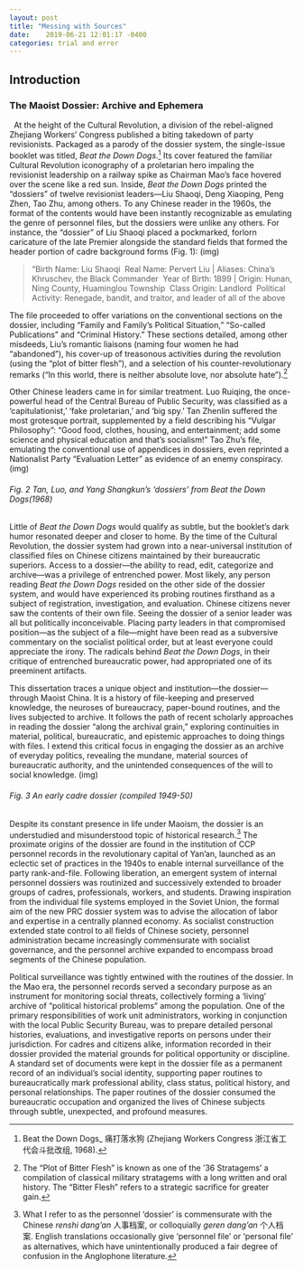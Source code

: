 ```yaml
---
layout: post
title: "Messing with Sources"
date:    2019-06-21 12:01:17 -0400
categories: trial and error
---
```


## Introduction

### The Maoist Dossier: Archive and Ephemera
 
At the height of the Cultural Revolution, a division of the rebel-aligned Zhejiang Workers’ Congress published a biting takedown of party revisionists. Packaged as a parody of the dossier system, the single-issue booklet was titled, _Beat the Down Dogs_.[^1] Its cover featured the familiar Cultural Revolution iconography of a proletarian hero impaling the revisionist leadership on a railway spike as Chairman Mao’s face hovered over the scene like a red sun. Inside, _Beat the Down Dogs_ printed the “dossiers” of twelve revisionist leaders—Liu Shaoqi, Deng Xiaoping, Peng Zhen, Tao Zhu, among others. To any Chinese reader in the 1960s, the format of the contents would have been instantly recognizable as emulating the genre of personnel files, but the dossiers were unlike any others.
For instance, the “dossier” of Liu Shaoqi placed a pockmarked, forlorn caricature of the late Premier alongside the standard fields that formed the header portion of cadre background forms (Fig. 1):
 (img)

> “Birth Name: Liu Shaoqi  Real Name: Pervert Liu  |  Aliases: China’s Khruschev, the Black Commander  Year of Birth: 1899  |  Origin: Hunan, Ning County, Huaminglou Township  Class Origin: Landlord  Political Activity: Renegade, bandit, and traitor, and leader of all of the above

The file proceeded to offer variations on the conventional sections on the dossier, including  “Family and Family’s Political Situation,” “So-called Publications” and “Criminal History.” These sections detailed, among other misdeeds, Liu’s romantic liaisons (naming four women he had “abandoned”), his cover-up of treasonous activities during the revolution (using the “plot of bitter flesh”), and a selection of his counter-revolutionary remarks (“In this world, there is neither absolute love, nor absolute hate”).[^2]

Other Chinese leaders came in for similar treatment. Luo Ruiqing, the once-powerful head of the Central Bureau of Public Security, was classified as a ‘capitulationist,’ ‘fake proletarian,’ and ‘big spy.’ Tan Zhenlin suffered the most grotesque portrait, supplemented by a field describing his “Vulgar Philosophy”: “Good food, clothes, housing, and entertainment; add some science and physical education and that’s socialism!” Tao Zhu’s file, emulating the conventional use of appendices in dossiers, even reprinted a Nationalist Party “Evaluation Letter” as evidence of an enemy conspiracy.
(img)
###### Fig. 2 Tan, Luo, and Yang Shangkun’s ‘dossiers’ from *Beat the Down Dogs*(1968)


Little of *Beat the Down Dogs* would qualify as subtle, but the booklet’s dark humor resonated deeper and closer to home. By the time of the Cultural Revolution, the dossier system had grown into a near-universal institution of classified files on Chinese citizens maintained by their bureaucratic superiors. Access to a dossier—the ability to read, edit, categorize and archive—was a privilege of entrenched power. Most likely, any person reading *Beat the Down Dogs* resided on the other side of the dossier system, and would have experienced its probing routines firsthand  as a subject of registration, investigation, and evaluation. Chinese citizens never saw the contents of their own file. Seeing the dossier of a senior leader was all but politically inconceivable. Placing party leaders in that compromised position—as the subject of a file—might have been read as a subversive commentary on the socialist political order, but at least everyone could appreciate the irony. The radicals behind *Beat the Down Dogs*, in their critique of entrenched bureaucratic power, had appropriated one of its preeminent artifacts.

This dissertation traces a unique object and institution—the dossier—through Maoist China. It is a history of file-keeping and preserved knowledge, the neuroses of bureaucracy, paper-bound routines, and the lives subjected to archive. It follows the path of recent scholarly approaches in reading the dossier “along the archival grain,” exploring continuities in material, political, bureaucratic, and epistemic approaches to doing things with files. I extend this critical focus in engaging the dossier as an archive of everyday politics, revealing the mundane, material sources of bureaucratic authority, and the unintended consequences of the will to social knowledge. 
(img)
###### Fig. 3 An early cadre dossier (compiled 1949-50)

Despite its constant presence in life under Maoism, the dossier is an understudied and misunderstood topic of historical research.[^3] The proximate origins of the dossier are found in the institution of CCP personnel records in the revolutionary capital of Yan’an, launched as an eclectic set of practices in the 1940s to enable internal surveillance of the party rank-and-file. Following liberation, an emergent system of internal personnel dossiers was routinized and successively extended to broader groups of cadres, professionals, workers, and students. Drawing inspiration from the individual file systems employed in the Soviet Union, the formal aim of the new PRC dossier system was to advise the allocation of labor and expertise in a centrally planned economy. As socialist construction extended state control to all fields of Chinese society, personnel administration became increasingly commensurate with socialist governance, and the personnel archive expanded to encompass broad segments of the Chinese population.

Political surveillance was tightly entwined with the routines of the dossier. In the Mao era, the personnel records served a secondary purpose as an instrument for monitoring social threats, collectively forming a ‘living’ archive of “political historical problems” among the population. One of the primary responsibilities of work unit administrators, working in conjunction with the local Public Security Bureau, was to prepare detailed personal histories, evaluations, and investigative reports on persons under their jurisdiction. For cadres and citizens alike, information recorded in their dossier provided the material grounds for political opportunity or discipline. A standard set of documents were kept in the dossier file as a permanent record of an individual’s social identity, supporting paper routines to bureaucratically mark professional ability, class status, political history, and personal relationships. The paper routines of the dossier consumed the bureaucratic occupation and organized the lives of Chinese subjects through subtle, unexpected, and profound measures.

[^1]: Beat the Down Dogs_ 痛打落水狗 (Zhejiang Workers Congress 浙江省工代会斗批改组, 1968).
[^2]: The “Plot of Bitter Flesh” is known as one of the ’36 Stratagems’ a compilation of classical military stratagems with a long written and oral history. The “Bitter Flesh” refers to a strategic sacrifice for greater gain.
[^3]: What I refer to as the personnel ‘dossier’ is commensurate with the Chinese _renshi dang’an_ 人事档案, or colloquially _geren dang’an_ 个人档案. English translations occasionally give ‘personnel file’ or ‘personal file’ as alternatives, which have unintentionally produced a fair degree of confusion in the Anglophone literature.